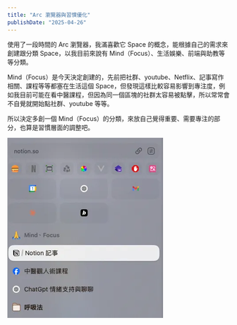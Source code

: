 ```yaml
---
title: "Arc 瀏覽器與習慣優化"
publishDate: "2025-04-26"
---
```


使用了一段時間的 Arc 瀏覽器，我滿喜歡它 Space 的概念，能根據自己的需求來創建跟分類 Space，以我目前來說有 Mind（Focus）、生活娛樂、前端與助教等等分類。

Mind（Focus）是今天決定創建的，先前把社群、youtube、Netflix、記事寫作相關、課程等等都塞在生活這個 Space，但發現這樣比較容易影響到專注度，例如我目前可能在看中醫課程，但因為同一個區塊的社群太容易被點擊，所以常常會不自覺就開始點社群、youtube 等等。

所以決定多創一個 Mind（Focus）的分類，來放自己覺得重要、需要專注的部分，也算是習慣層面的調整吧。

![Arc 瀏覽器與習慣優化](./arc-and-habit.png)